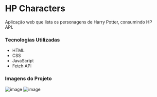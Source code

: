 # HP Characters
Aplicação web que lista os personagens de Harry Potter, consumindo HP API.

### Tecnologias Utilizadas
* HTML
* CSS
* JavaScript
* Fetch API

### Imagens do Projeto
![image](https://github.com/jeansilvatech/hp-characters/assets/23384348/e33bc61f-199c-4210-9f93-6f67d9baaa0f)
![image](https://github.com/jeansilvatech/hp-characters/assets/23384348/91001240-b45f-4d8a-b224-bf3d5e175452)
